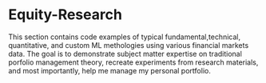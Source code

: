 # Equity-Research
This section contains code examples of typical fundamental,technical, quantitative, and custom ML methologies using various financial markets data. The goal is to demonstrate subject matter expertise on traditional porfolio management theory, recreate experiments from research materials, and most importantly, help me manage my personal portfolio.
